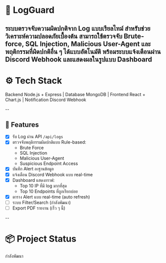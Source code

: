 # 🔐 LogGuard

ระบบตรวจจับความผิดปกติจาก Log แบบเรียลไทม์ สำหรับช่วยวิเคราะห์ความปลอดภัยเบื้องต้น
สามารถใช้ตรวจจับ Brute-force, SQL Injection, Malicious User-Agent และพฤติกรรมที่ผิดปกติอื่น ๆ ได้แบบอัตโนมัติ พร้อมระบบแจ้งเตือนผ่าน **Discord Webhook** และแสดงผลในรูปแบบ Dashboard
--

# ⚙️ Tech Stack

Backend Node.js + Express |
Database MongoDB |
Frontend React + Chart.js |
Notification Discord Webhook

--

## 🧩 Features

- [x] รับ Log ผ่าน API `/api/logs`
- [x] ตรวจจับพฤติกรรมผิดปกติแบบ Rule-based:
  - Brute Force
  - SQL Injection
  - Malicious User-Agent
  - Suspicious Endpoint Access
- [x] บันทึก Alert ลงฐานข้อมูล
- [x] แจ้งเตือน Discord Webhook แบบ real-time
- [x] Dashboard แสดงกราฟ:
  - Top 10 IP ที่มี log มากที่สุด
  - Top 10 Endpoints ที่ถูกเรียกบ่อย
- [x] ตาราง Alert แบบ real-time (auto refresh)
- [ ] ระบบ Filter/Search (กำลังพัฒนา)
- [ ] Export PDF รายงาน (เร็ว ๆ นี้)

--

# 📦 Project Status

กำลังพัฒนา
